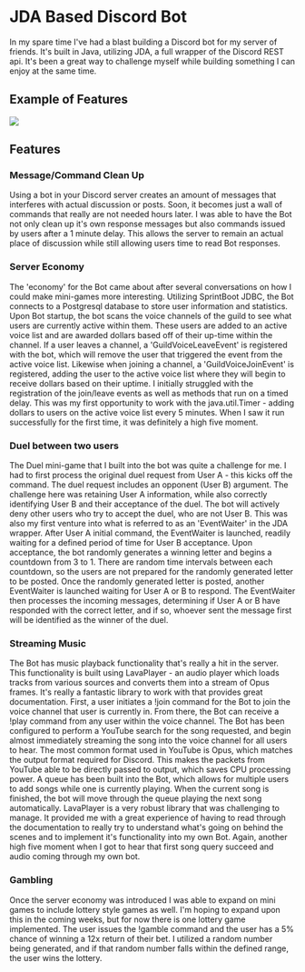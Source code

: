 # JDA Based Discord Bot

In my spare time I've had a blast building a Discord bot for my server of friends.  It's built in Java, utilizing JDA, a full wrapper of the Discord REST api.  It's been a great way to challenge myself while building something I can enjoy at the same time.

## Example of Features

![](BotExample300.gif)

## Features

### Message/Command Clean Up
Using a bot in your Discord server creates an amount of messages that interferes with actual discussion or posts.  Soon, it becomes just a wall of commands that really are not needed hours later.  I was able to have the Bot not only clean up it's own response messages but also commands issued by users after a 1 minute delay.  This allows the server to remain an actual place of discussion while still allowing users time to read Bot responses.

### Server Economy
The 'economy' for the Bot came about after several conversations on how I could make mini-games more interesting.  Utilizing SprintBoot JDBC, the Bot connects to a Postgresql database to store user information and statistics.  Upon Bot startup, the bot scans the voice channels of the guild to see what users are currently active within them.  These users are added to an active voice list and are awarded dollars based off of their up-time within the channel.  If a user leaves a channel, a 'GuildVoiceLeaveEvent' is registered with the bot, which will remove the user that triggered the event from the active voice list. Likewise when joining a channel, a 'GuildVoiceJoinEvent' is registered, adding the user to the active voice list where they will begin to receive dollars based on their uptime. I initially struggled with the registration of the join/leave events as well as methods that run on a timed delay.  This was my first opportunity to work with the java.util.Timer - adding dollars to users on the active voice list every 5 minutes.  When I saw it run successfully for the first time, it was definitely a high five moment.

### Duel between two users
The Duel mini-game that I built into the bot was quite a challenge for me. I had to first process the original duel request from User A - this kicks off the command.  The duel request includes an opponent (User B) argument. The challenge here was retaining User A information, while also correctly identifying User B and their acceptance of the duel.  The bot will actively deny other users who try to accept the duel, who are not User B.  This was also my first venture into what is referred to as an 'EventWaiter' in the JDA wrapper. After User A initial command, the EventWaiter is launched, readily waiting for a defined period of time for User B acceptance.  Upon acceptance, the bot randomly generates a winning letter and begins a countdown from 3 to 1. There are random time intervals between each countdown, so the users are not prepared for the randomly generated letter to be posted. Once the randomly generated letter is posted, another EventWaiter is launched waiting for User A or B to respond.  The EventWaiter then processes the incoming messages, determining if User A or B have responded with the correct letter, and if so, whoever sent the message first will be identified as the winner of the duel.

### Streaming Music
The Bot has music playback functionality that's really a hit in the server.  This functionality is built using LavaPlayer - an audio player which loads tracks from various sources and converts them into a stream of Opus frames. It's really a fantastic library to work with that provides great documentation.  First, a user initiates a !join command for the Bot to join the voice channel that user is currently in.  From there, the Bot can receive a !play <song name> command from any user within the voice channel.  The Bot has been configured to perform a YouTube search for the song requested, and begin almost immediately streaming the song into the voice channel for all users to hear.  The most common format used in YouTube is Opus, which matches the output format required for Discord.  This makes the packets from YouTube able to be directly passed to output, which saves CPU processing power. A queue has been built into the Bot, which allows for multiple users to add songs while one is currently playing.  When the current song is finished, the bot will move through the queue playing the next song automatically.  LavaPlayer is a very robust library that was challenging to manage.  It provided me with a great experience of having to read through the documentation to really try to understand what's going on behind the scenes and to implement it's functionality into my own Bot.  Again, another high five moment when I got to hear that first song query succeed and audio coming through my own bot.

### Gambling
Once the server economy was introduced I was able to expand on mini games to include lottery style games as well. I'm hoping to expand upon this in the coming weeks, but for now there is one lottery game implemented.  The user issues the !gamble <dollar amount> command and the user has a 5% chance of winning a 12x return of their bet.  I utilized a random number being generated, and if that random number falls within the defined range, the user wins the lottery.
